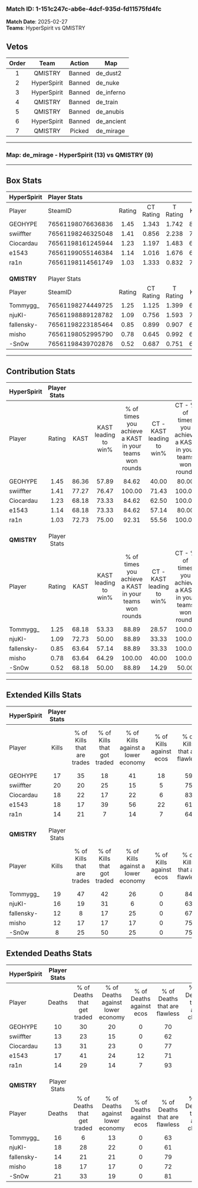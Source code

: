 ### Match ID: 1-151c247c-ab6e-4dcf-935d-fd11575fd4fc  
**Match Date**: 2025-02-27  
**Teams**: HyperSpirit vs QMISTRY  

## Vetos  

| Order | Team | Action | Map |
| :---: | :--: | :----: | --- |
| 1 | QMISTRY | Banned | de_dust2 |
| 2 | HyperSpirit | Banned | de_nuke |
| 3 | HyperSpirit | Banned | de_inferno |
| 4 | QMISTRY | Banned | de_train |
| 5 | QMISTRY | Banned | de_anubis |
| 6 | HyperSpirit | Banned | de_ancient |
| 7 | QMISTRY | Picked | de_mirage |

---  

### **Map**: de_mirage - HyperSpirit (13) vs QMISTRY (9)  
---  

## Box Stats  

| **HyperSpirit** | Player Stats      |        |           |          |       |      |       |         |        |      |     |
| :- | :- | :-: | :-: | :-: | :-: | :-: | :-: | :-: | :-: | :-: | :-: |
| Player          | SteamID           | Rating | CT Rating | T Rating | KAST  | ADR  | Kills | Assists | Deaths | K/D  | HS% |
| GEOHYPE         | 76561198076636836 |  1.45  |   1.343   |  1.742   | 86.36 | 91.7 |  17   |    9    |   10   | 1.70 | 35  |
| swiiffter       | 76561198246325048 |  1.41  |   0.856   |  2.238   | 77.27 | 92.4 |  20   |    4    |   13   | 1.54 | 65  |
| Ciocardau       | 76561198161245944 |  1.23  |   1.197   |  1.483   | 68.18 | 82.8 |  18   |    3    |   13   | 1.38 | 55  |
| e1543           | 76561199055146384 |  1.14  |   1.016   |  1.676   | 68.18 | 86.9 |  18   |    2    |   17   | 1.06 | 77  |
| ra1n            | 76561198114561749 |  1.03  |   1.333   |  0.832   | 72.73 | 64.3 |  14   |    5    |   14   | 1.00 | 28  |
|                 |                   |        |           |          |       |      |       |         |        |      |     |
|                 |                   |        |           |          |       |      |       |         |        |      |     |
|                 |                   |        |           |          |       |      |       |         |        |      |     |
| **QMISTRY**     | Player Stats      |        |           |          |       |      |       |         |        |      |     |
| Player          | SteamID           | Rating | CT Rating | T Rating | KAST  | ADR  | Kills | Assists | Deaths | K/D  | HS% |
| Tommygg_        | 76561198274449725 |  1.25  |   1.125   |  1.399   | 68.18 | 96.4 |  19   |    5    |   16   | 1.19 | 52  |
| njuKI-          | 76561198889128782 |  1.09  |   0.756   |  1.593   | 72.73 | 88.7 |  16   |    5    |   18   | 0.89 | 75  |
| fallensky-      | 76561198223185464 |  0.85  |   0.899   |  0.907   | 63.64 | 58.3 |  12   |    2    |   14   | 0.86 | 66  |
| misho           | 76561198052995790 |  0.78  |   0.645   |  0.992   | 63.64 | 68.2 |  12   |    1    |   18   | 0.67 | 66  |
| -Sn0w           | 76561198439702876 |  0.52  |   0.687   |  0.751   | 68.18 | 44.1 |   8   |    3    |   21   | 0.38 | 12  |
---  

## Contribution Stats  

| **HyperSpirit** | Player Stats |       |                      |                                                        |                           |                                                             |                          |                                                            |
| :- | :-: | :-: | :-: | :-: | :-: | :-: | :-: | :-: |
| Player          |    Rating    | KAST  | KAST leading to win% | % of times you achieve a KAST in your teams won rounds | CT - KAST leading to win% | CT - % of times you achieve a KAST in your teams won rounds | T - KAST leading to win% | T - % of times you achieve a KAST in your teams won rounds |
| GEOHYPE         |     1.45     | 86.36 |        57.89         |                         84.62                          |           40.00           |                            80.00                            |          77.78           |                           87.50                            |
| swiiffter       |     1.41     | 77.27 |        76.47         |                         100.00                         |           71.43           |                           100.00                            |          80.00           |                           100.00                           |
| Ciocardau       |     1.23     | 68.18 |        73.33         |                         84.62                          |           62.50           |                           100.00                            |          85.71           |                           75.00                            |
| e1543           |     1.14     | 68.18 |        73.33         |                         84.62                          |           57.14           |                            80.00                            |          87.50           |                           87.50                            |
| ra1n            |     1.03     | 72.73 |        75.00         |                         92.31                          |           55.56           |                           100.00                            |          100.00          |                           87.50                            |
|                 |              |       |                      |                                                        |                           |                                                             |                          |                                                            |
|                 |              |       |                      |                                                        |                           |                                                             |                          |                                                            |
|                 |              |       |                      |                                                        |                           |                                                             |                          |                                                            |
| **QMISTRY**     | Player Stats |       |                      |                                                        |                           |                                                             |                          |                                                            |
| Player          |    Rating    | KAST  | KAST leading to win% | % of times you achieve a KAST in your teams won rounds | CT - KAST leading to win% | CT - % of times you achieve a KAST in your teams won rounds | T - KAST leading to win% | T - % of times you achieve a KAST in your teams won rounds |
| Tommygg_        |     1.25     | 68.18 |        53.33         |                         88.89                          |           28.57           |                           100.00                            |          75.00           |                           85.71                            |
| njuKI-          |     1.09     | 72.73 |        50.00         |                         88.89                          |           33.33           |                           100.00                            |          60.00           |                           85.71                            |
| fallensky-      |     0.85     | 63.64 |        57.14         |                         88.89                          |           33.33           |                           100.00                            |          75.00           |                           85.71                            |
| misho           |     0.78     | 63.64 |        64.29         |                         100.00                         |           40.00           |                           100.00                            |          77.78           |                           100.00                           |
| -Sn0w           |     0.52     | 68.18 |        50.00         |                         88.89                          |           14.29           |                            50.00                            |          77.78           |                           100.00                           |
---  

## Extended Kills Stats  

| **HyperSpirit** | Player Stats |                            |                            |                                    |                         |                              |                                 |                                       |                    |           |
| :- | :-: | :-: | :-: | :-: | :-: | :-: | :-: | :-: | :-: | :-: |
| Player          |    Kills     | % of Kills that are trades | % of Kills that got traded | % of Kills against a lower economy | % of Kills against ecos | % of Kills that are flawless | % of Kills that are close duels | % of Kills that are assisted by flash | Pistol Round Kills | AWP Kills |
| GEOHYPE         |      17      |             35             |             18             |                 41                 |           18            |              59              |                0                |                   0                   |         0          |     0     |
| swiiffter       |      20      |             20             |             25             |                 15                 |            5            |              75              |                0                |                   0                   |         6          |     0     |
| Ciocardau       |      18      |             22             |             17             |                 22                 |            6            |              83              |                6                |                   0                   |         2          |     0     |
| e1543           |      18      |             17             |             39             |                 56                 |           22            |              61              |                0                |                  11                   |         0          |     0     |
| ra1n            |      14      |             21             |             7              |                 14                 |            7            |              64              |                0                |                   0                   |         2          |     5     |
|                 |              |                            |                            |                                    |                         |                              |                                 |                                       |                    |           |
|                 |              |                            |                            |                                    |                         |                              |                                 |                                       |                    |           |
|                 |              |                            |                            |                                    |                         |                              |                                 |                                       |                    |           |
| **QMISTRY**     | Player Stats |                            |                            |                                    |                         |                              |                                 |                                       |                    |           |
| Player          |    Kills     | % of Kills that are trades | % of Kills that got traded | % of Kills against a lower economy | % of Kills against ecos | % of Kills that are flawless | % of Kills that are close duels | % of Kills that are assisted by flash | Pistol Round Kills | AWP Kills |
| Tommygg_        |      19      |             47             |             42             |                 26                 |            0            |              84              |                5                |                   5                   |         1          |     0     |
| njuKI-          |      16      |             19             |             31             |                 6                  |            0            |              63              |                0                |                   6                   |         4          |     0     |
| fallensky-      |      12      |             8              |             17             |                 25                 |            0            |              67              |                0                |                   0                   |         2          |     0     |
| misho           |      12      |             17             |             17             |                 17                 |            0            |              75              |                8                |                   8                   |         1          |     0     |
| -Sn0w           |      8       |             25             |             50             |                 25                 |            0            |              75              |                0                |                   0                   |         0          |     5     |
## Extended Deaths Stats  

| **HyperSpirit** | Player Stats |                             |                                   |                          |                               |                            |                           |               |
| :- | :-: | :-: | :-: | :-: | :-: | :-: | :-: | :-: |
| Player          |    Deaths    | % of Deaths that get traded | % of Deaths against lower economy | % of Deaths against ecos | % of Deaths that are flawless | % of Deaths that are close | % of Deaths while blinded | Deaths to AWP |
| GEOHYPE         |      10      |             30              |                20                 |            0             |              70               |             10             |             0             |       1       |
| swiiffter       |      13      |             23              |                15                 |            0             |              62               |             0              |             8             |       1       |
| Ciocardau       |      13      |             31              |                23                 |            0             |              77               |             0              |             0             |       2       |
| e1543           |      17      |             41              |                24                 |            12            |              71               |             6              |             6             |       1       |
| ra1n            |      14      |             29              |                14                 |            7             |              93               |             0              |             7             |       0       |
|                 |              |                             |                                   |                          |                               |                            |                           |               |
|                 |              |                             |                                   |                          |                               |                            |                           |               |
|                 |              |                             |                                   |                          |                               |                            |                           |               |
| **QMISTRY**     | Player Stats |                             |                                   |                          |                               |                            |                           |               |
| Player          |    Deaths    | % of Deaths that get traded | % of Deaths against lower economy | % of Deaths against ecos | % of Deaths that are flawless | % of Deaths that are close | % of Deaths while blinded | Deaths to AWP |
| Tommygg_        |      16      |              6              |                13                 |            0             |              63               |             0              |             0             |       0       |
| njuKI-          |      18      |             28              |                22                 |            0             |              61               |             0              |             0             |       1       |
| fallensky-      |      14      |             21              |                21                 |            0             |              79               |             0              |             0             |       1       |
| misho           |      18      |             17              |                17                 |            0             |              72               |             0              |             6             |       2       |
| -Sn0w           |      21      |             33              |                19                 |            0             |              81               |             5              |             5             |       1       |
